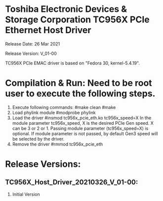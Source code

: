 # Toshiba Electronic Devices & Storage Corporation TC956X PCIe Ethernet Host Driver
Release Date: 26 Mar 2021

Release Version: V_01-00

TC956X PCIe EMAC driver is based on "Fedora 30, kernel-5.4.19".

# Compilation & Run: Need to be root user to execute the following steps.
1.  Execute following commands:
    #make clean
    #make
2.	Load phylink module
	#modprobe phylink
3.  Load the driver
	#insmod tc956x_pcie_eth.ko tc956x_speed=X
	In the module parameter tc956x_speed, X is the desired PCIe Gen speed. X can be 3 or 2 or 1.
	Passing module parameter (tc956x_speed=X) is optional.
	If module parameter is not passed, by default Gen3 speed will be selected by the driver.
4.  Remove the driver
	#rmmod tc956x_pcie_eth

# Release Versions:

## TC956X_Host_Driver_20210326_V_01-00:

1. Initial Version